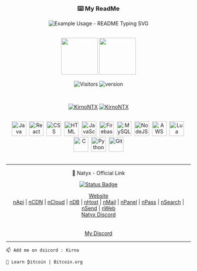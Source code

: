<!-- Header -->
<p align="center">
  <h3 align="center">⌨️ My ReadMe</h3>
</p>
<p align="center">
  <img src="https://readme-typing-svg.demolab.com/?lines=Hi+I'm+Kirno;Welcome+on+my+Github&font=Fira%20Code&center=true&width=380&height=50&duration=4000&pause=1000" alt="Example Usage - README Typing SVG">
</p>

<!-- Tag & icon -->
<br>
<div id="header" align="center">
  <img src="https://media.giphy.com/media/M9gbBd9nbDrOTu1Mqx/giphy.gif" width="100"/>
  <img src="https://natyx.net/assets/img/logo.webp" width="100">
</div>
<div align="center">

  ![Visitors](https://visitor-badge.laobi.icu/badge?page_id=KirnoDEV)</a>
  ![version](https://img.shields.io/badge/version-1.8.2-blue)</a>
</div>

<!-- Stat widget -->
<br>
<p align="center">
  <a href="https://natyx.net"><img src="https://streak-stats.demolab.com?user=KirnoNTX&theme=transparent" alt="KirnoNTX" /></a>
  <a href="https://natyx.net"><img src="https://github-readme-stats.vercel.app/api?username=KirnoNTX&theme=transparent&show_icons=true&locale=en" alt="KirnoNTX" /></a>
</p>

<!-- What i can do icon -->
<br>
<div id="i-can-do" align="center">
  <img src="https://ncdn.natyx.net/jOzO5/VidaPEDU44/raw.svg" title="Java" alt="Java" width="40" height="40"/>&nbsp;
  <img src="https://ncdn.natyx.net/jOzO5/CIpImIWA66/raw.svg" title="React" alt="React" width="40" height="40"/>&nbsp;
  <img src="https://ncdn.natyx.net/jOzO5/mAheMoPE60/raw.svg" title="CSS3" alt="CSS" width="40" height="40"/>&nbsp;
  <img src="https://ncdn.natyx.net/jOzO5/tAXOZoko62/raw.svg" title="HTML5" alt="HTML" width="40" height="40"/>&nbsp;
  <img src="https://ncdn.natyx.net/jOzO5/GogaQaxO94/raw.svg" title="JavaScript" alt="JavaScript" width="40" height="40"/>&nbsp;
  <img src="https://ncdn.natyx.net/jOzO5/gIkozIwA94/raw.svg" title="Firebase" alt="Firebase" width="40" height="40"/>&nbsp;
  <img src="https://ncdn.natyx.net/jOzO5/WAGeKULe22/raw.svg" title="MySQL"  alt="MySQL" width="40" height="40"/>&nbsp;
  <img src="https://ncdn.natyx.net/jOzO5/MovOraqo82/raw.svg" title="NodeJS" alt="NodeJS" width="40" height="40"/>&nbsp;
  <img src="https://ncdn.natyx.net/jOzO5/vAyoYORe01/raw.svg" title="AWS" alt="AWS" width="40" height="40"/>&nbsp;
  <img src="https://ncdn.natyx.net/jOzO5/JIjENoXi74/raw.svg" title="Lua" alt="Lua" width="40" height="40"/>&nbsp;
  <img src="https://ncdn.natyx.net/jOzO5/kEKihifU86/raw.svg" title="C" alt="C" width="40" height="40"/>&nbsp;
  <img src="https://ncdn.natyx.net/jOzO5/XACESaTE48/raw.svg" title="Python" alt="Python" width="40" height="40"/>&nbsp;
  <img src="https://ncdn.natyx.net/jOzO5/HODAFEKO08/raw.svg" title="Git" alt="Git" width="40" height="40"/>
</div>

<!-- Natyx section -->
<br>

---

<div align="center">
  👋 Natyx - Official Link

  [![Status Badge](https://uptime.2222.ovh/api/badge/69/status)](https://status.natyx.net)
</div>
<div align="center">
  <a href="https://natyx.net">Website</a>
</div>
<div align="center">
  <a href="https://api.natyx.net">nApi</a> | 
  <a href="https://ncdn.natyx.net/home">nCDN</a> | 
  <a href="https://ncloud.natyx.net">nCloud</a> | 
  <a href="https://npanel.natyx.net/phpmyadmin/">nDB</a> | 
  <a href="https://nhost.natyx.net">nHost</a> | 
  <a href="https://nmail.natyx.net">nMail</a> | 
  <a href="https://npanel.natyx.net">nPanel</a> | 
  <a href="https://npass.natyx.net">nPass</a> | 
  <a href="https://nsear.ch">nSearch</a> | 
  <a href="https://nsend.natyx.net">nSend</a> | 
  <a href="https://nweb.natyx.net">nWeb</a>
</div>
<div align="center">
  <a href="https://discord.natyx.net">Natyx Discord</a>
</div>
<br>
<br>
<div align="center">
  <a href="https://discordapp.com/users/423164221602267150">My Discord</a>
</div>

---

<!-- Short note -->
```
📫 Add me on dsicord : Kirno
```
```
📖 Learn ₿itcoin | Bitcoin.org
```

